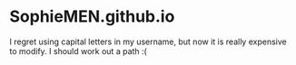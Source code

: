 # SophieMEN.github.io
I regret using capital letters in my username, but now it is really expensive to modify. I should work out a path :(
